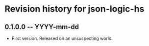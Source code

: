 # Revision history for json-logic-hs

## 0.1.0.0 -- YYYY-mm-dd

* First version. Released on an unsuspecting world.
